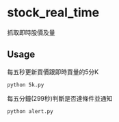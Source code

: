 # stock_real_time
抓取即時股價及量
## Usage
每五秒更新買價跟即時買量的5分K
```
python 5k.py
```
每五分鐘(299秒)判斷是否達條件並通知
```
python alert.py
```
